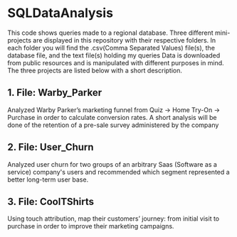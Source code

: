 # SQLDataAnalysis

This code shows queries made to a regional database. Three different mini-projects are displayed in this repository with their respective folders. In each folder you will find the .csv(Comma Separated Values) file(s), the database file, and the text file(s) holding my queries Data is downloaded from public resources and is manipulated with different purposes in mind. The three projects are listed below with a short description.

## 1. File: Warby_Parker 
Analyzed Warby Parker’s marketing funnel from Quiz → Home Try-On → Purchase in order to calculate conversion rates. A short analysis will be done of the retention of a pre-sale survey administered by the company

## 2. File: User_Churn
Analyzed user churn for two groups of an arbitrary Saas (Software as a service) company's users and recommended which segment  represented a better long-term user base.

## 3. File: CoolTShirts
Using touch attribution, map their customers’ journey: from initial visit to purchase in order to improve their marketing campaigns.
